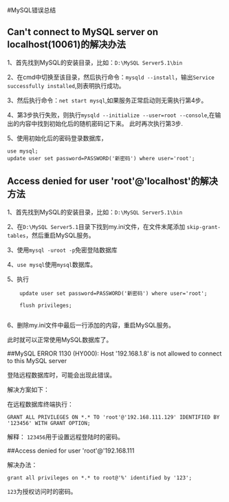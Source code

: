 #MySQL错误总结

## Can't connect to MySQL server on localhost(10061)的解决办法

1、首先找到MySQL的安装目录，比如：`D:\MySQL Server5.1\bin`

2、在cmd中切换至该目录，然后执行命令：`mysqld --install`，输出`Service successfully installed`,则表明执行成功。

3、然后执行命令：`net start mysql`,如果服务正常启动则无需执行第4步。

4、第3步执行失败，则执行`mysqld --initialize --user=root --console`,在输出的内容中找到初始化后的随机密码记下来。
此时再次执行第3步.

5、使用初始化后的密码登录数据库，
    
    use mysql;
    update user set password=PASSWORD('新密码') where user='root';
   
   
## Access denied for user 'root'@'localhost'的解决方法

1、首先找到MySQL的安装目录，比如：`D:\MySQL Server5.1\bin`

2、在`D:\MySQL Server5.1`目录下找到my.ini文件，在文件末尾添加 `skip-grant-tables`，然后重启MySQL服务。

3、使用`mysql -uroot -p`免密登陆数据库

4、`use mysql`使用`mysql`数据库。

5、执行

```shell
    update user set password=PASSWORD('新密码') where user='root';
    
    flush privileges;
    
```

6、删除my.ini文件中最后一行添加的内容，重启MySQL服务。

此时就可以正常使用MySQL数据库了。

##MySQL ERROR 1130 (HY000): Host '192.168.1.8' is not allowed to connect to this MySQL server

登陆远程数据库时，可能会出现此错误。

解决方案如下：

在远程数据库终端执行：

```GRANT ALL PRIVILEGES ON *.* TO 'root'@'192.168.111.129' IDENTIFIED BY '123456' WITH GRANT OPTION;```

解释： ```123456```用于设置远程登陆时的密码。

##Access denied for user 'root'@'192.168.111

解决办法：

```grant all privileges on *.* to root@'%' identified by '123';```

```123```为授权访问时的密码。
